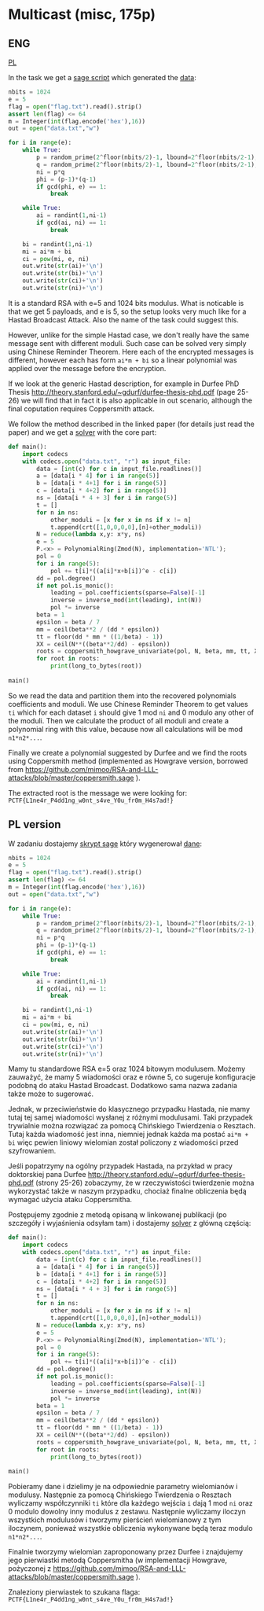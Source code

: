 # Multicast (misc, 175p)

## ENG
[PL](#pl-version)

In the task we get a [sage script](generate.sage) which generated the [data](data.txt):

```python
nbits = 1024
e = 5
flag = open("flag.txt").read().strip()
assert len(flag) <= 64
m = Integer(int(flag.encode('hex'),16))
out = open("data.txt","w")

for i in range(e):
    while True:    
        p = random_prime(2^floor(nbits/2)-1, lbound=2^floor(nbits/2-1), proof=False)
        q = random_prime(2^floor(nbits/2)-1, lbound=2^floor(nbits/2-1), proof=False)
        ni = p*q
        phi = (p-1)*(q-1)
        if gcd(phi, e) == 1:
            break

    while True:
        ai = randint(1,ni-1)
        if gcd(ai, ni) == 1:
            break

    bi = randint(1,ni-1)
    mi = ai*m + bi
    ci = pow(mi, e, ni)
    out.write(str(ai)+'\n')
    out.write(str(bi)+'\n')
    out.write(str(ci)+'\n')
    out.write(str(ni)+'\n')
```

It is a standard RSA with e=5 and 1024 bits modulus.
What is noticable is that we get 5 payloads, and e is 5, so the setup looks very much like for a Hastad Broadcast Attack.
Also the name of the task could suggest this.

However, unlike for the simple Hastad case, we don't really have the same message sent with different moduli.
Such case can be solved very simply using Chinese Reminder Theorem.
Here each of the encrypted messages is different, however each has form `ai*m + bi` so a linear polynomial was applied over the message before the encryption.

If we look at the generic Hastad description, for example in Durfee PhD Thesis http://theory.stanford.edu/~gdurf/durfee-thesis-phd.pdf (page 25-26) we will find that in fact it is also applicable in out scenario, although the final coputation requires Coppersmith attack.

We follow the method described in the linked paper (for details just read the paper) and we get a [solver](solver.sage) with the core part:

```python
def main():
	import codecs
   	with codecs.open("data.txt", "r") as input_file:
		data = [int(c) for c in input_file.readlines()]
		a = [data[i * 4] for i in range(5)]
		b = [data[i * 4+1] for i in range(5)]
		c = [data[i * 4+2] for i in range(5)]
		ns = [data[i * 4 + 3] for i in range(5)]
		t = []
		for n in ns:
			other_moduli = [x for x in ns if x != n]
			t.append(crt([1,0,0,0,0],[n]+other_moduli))
		N = reduce(lambda x,y: x*y, ns)
		e = 5
		P.<x> = PolynomialRing(Zmod(N), implementation='NTL');
		pol = 0
		for i in range(5):
			pol += t[i]*((a[i]*x+b[i])^e - c[i])
		dd = pol.degree()
		if not pol.is_monic():
			leading = pol.coefficients(sparse=False)[-1]
			inverse = inverse_mod(int(leading), int(N))
			pol *= inverse
		beta = 1
		epsilon = beta / 7
		mm = ceil(beta**2 / (dd * epsilon))
		tt = floor(dd * mm * ((1/beta) - 1))
		XX = ceil(N**((beta**2/dd) - epsilon))
		roots = coppersmith_howgrave_univariate(pol, N, beta, mm, tt, XX)
		for root in roots:
			print(long_to_bytes(root))
	
main()
```

So we read the data and partition them into the recovered polynomials coefficients and moduli.
We use Chinese Reminder Theorem to get values `ti` which for each dataset `i` should give 1 mod `ni` and 0 modulo any other of the moduli.
Then we calculate the product of all moduli and create a polynomial ring with this value, because now all calculations will be mod `n1*n2*...`.

Finally we create a polynomial suggested by Durfee and we find the roots using Coppersmith method (implemented as Howgrave version, borrowed from https://github.com/mimoo/RSA-and-LLL-attacks/blob/master/coppersmith.sage ).

The extracted root is the message we were looking for: `PCTF{L1ne4r_P4dd1ng_w0nt_s4ve_Y0u_fr0m_H4s7ad!}`


## PL version

W zadaniu dostajemy [skrypt sage](generate.sage) który wygenerował [dane](data.txt):

```python
nbits = 1024
e = 5
flag = open("flag.txt").read().strip()
assert len(flag) <= 64
m = Integer(int(flag.encode('hex'),16))
out = open("data.txt","w")

for i in range(e):
    while True:    
        p = random_prime(2^floor(nbits/2)-1, lbound=2^floor(nbits/2-1), proof=False)
        q = random_prime(2^floor(nbits/2)-1, lbound=2^floor(nbits/2-1), proof=False)
        ni = p*q
        phi = (p-1)*(q-1)
        if gcd(phi, e) == 1:
            break

    while True:
        ai = randint(1,ni-1)
        if gcd(ai, ni) == 1:
            break

    bi = randint(1,ni-1)
    mi = ai*m + bi
    ci = pow(mi, e, ni)
    out.write(str(ai)+'\n')
    out.write(str(bi)+'\n')
    out.write(str(ci)+'\n')
    out.write(str(ni)+'\n')
```

Mamy tu standardowe RSA e=5 oraz 1024 bitowym modulusem.
Możemy zauważyć, że mamy 5 wiadomości oraz e równe 5, co sugeruje konfiguracje podobną do ataku Hastad Broadcast.
Dodatkowo sama nazwa zadania także może to sugerować.

Jednak, w przeciwieństwie do klasycznego przypadku Hastada, nie mamy tutaj tej samej wiadomości wysłanej z różnymi modulusami.
Taki przypadek trywialnie można rozwiązać za pomocą Chińskiego Twierdzenia o Resztach.
Tutaj każda wiadomość jest inna, niemniej jednak każda ma postać `ai*m + bi` więc pewien liniowy wielomian został policzony z wiadomości przed szyfrowaniem.

Jeśli popatrzymy na ogólny przypadek Hastada, na przykład w pracy doktorskiej pana Durfee http://theory.stanford.edu/~gdurf/durfee-thesis-phd.pdf (strony 25-26) zobaczymy, że w rzeczywistości twierdzenie można wykorzystać także w naszym przypadku, chociaż finalne obliczenia będą wymagać użycia ataku Coppersmitha.

Postępujemy zgodnie z metodą opisaną w linkowanej publikacji (po szczegóły i wyjaśnienia odsyłam tam) i dostajemy [solver](solver.sage) z główną częścią:

```python
def main():
	import codecs
   	with codecs.open("data.txt", "r") as input_file:
		data = [int(c) for c in input_file.readlines()]
		a = [data[i * 4] for i in range(5)]
		b = [data[i * 4+1] for i in range(5)]
		c = [data[i * 4+2] for i in range(5)]
		ns = [data[i * 4 + 3] for i in range(5)]
		t = []
		for n in ns:
			other_moduli = [x for x in ns if x != n]
			t.append(crt([1,0,0,0,0],[n]+other_moduli))
		N = reduce(lambda x,y: x*y, ns)
		e = 5
		P.<x> = PolynomialRing(Zmod(N), implementation='NTL');
		pol = 0
		for i in range(5):
			pol += t[i]*((a[i]*x+b[i])^e - c[i])
		dd = pol.degree()
		if not pol.is_monic():
			leading = pol.coefficients(sparse=False)[-1]
			inverse = inverse_mod(int(leading), int(N))
			pol *= inverse
		beta = 1
		epsilon = beta / 7
		mm = ceil(beta**2 / (dd * epsilon))
		tt = floor(dd * mm * ((1/beta) - 1))
		XX = ceil(N**((beta**2/dd) - epsilon))
		roots = coppersmith_howgrave_univariate(pol, N, beta, mm, tt, XX)
		for root in roots:
			print(long_to_bytes(root))
	
main()
```

Pobieramy dane i dzielimy je na odpowiednie parametry wielomianów i modulusy.
Następnie za pomocą Chińskiego Twierdzenia o Resztach wyliczamy współczynniki `ti` które dla każdego wejścia `i` dają 1 mod `ni` oraz 0 modulo dowolny inny modulus z zestawu.
Następnie wyliczamy iloczyn wszystkich modulusów i tworzymy pierścień wielomianowy z tym iloczynem, ponieważ wszystkie obliczenia wykonywane będą teraz modulo `n1*n2*...`.

Finalnie tworzymy wielomian zaproponowany przez Durfee i znajdujemy jego pierwiastki metodą Coppersmitha (w implementacji Howgrave, pożyczonej z https://github.com/mimoo/RSA-and-LLL-attacks/blob/master/coppersmith.sage ).

Znaleziony pierwiastek to szukana flaga: `PCTF{L1ne4r_P4dd1ng_w0nt_s4ve_Y0u_fr0m_H4s7ad!}`
